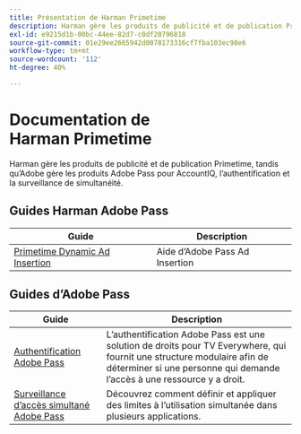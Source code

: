 ```yaml
---
title: Présentation de Harman Primetime
description: Harman gère les produits de publicité et de publication Primetime, tandis qu’Adobe gère les produits Adobe Pass pour AccountIQ, l’authentification et la surveillance de simultanéité.
exl-id: e9215d1b-00bc-44ee-82d7-c0df20796818
source-git-commit: 01e29ee2665942d0078173316cf7fba103ec98e6
workflow-type: tm+mt
source-wordcount: '112'
ht-degree: 40%

---
```



# Documentation de Harman Primetime

<!--
NOTE: Don't change Primetime to Pass in this file. All the stuff that belongs to Harman is still Primetime.
-->

Harman gère les produits de publicité et de publication Primetime, tandis qu’Adobe gère les produits Adobe Pass pour AccountIQ, l’authentification et la surveillance de simultanéité.

## Guides Harman Adobe Pass

| Guide | Description |
| ---------------------------------------------------------------------------------------------------------- | ---------------------------- |
| [Primetime Dynamic Ad Insertion](https://experienceleague.adobe.com/docs/primetime/ad-insertion/home.html) | Aide d’Adobe Pass Ad Insertion |

## Guides d’Adobe Pass

| Guide | Description |
| ---------------------------------------------------------------------------- | ------------------------------------------------------------------------------------------------------------------------------------------------------------------------------------------ |
| [Authentification Adobe Pass](/help/authentication/home.md) | L’authentification Adobe Pass est une solution de droits pour TV Everywhere, qui fournit une structure modulaire afin de déterminer si une personne qui demande l’accès à une ressource y a droit. |
| [Surveillance d’accès simultané Adobe Pass](/help/concurrency-monitoring/cm-home.md) | Découvrez comment définir et appliquer des limites à l’utilisation simultanée dans plusieurs applications. |
